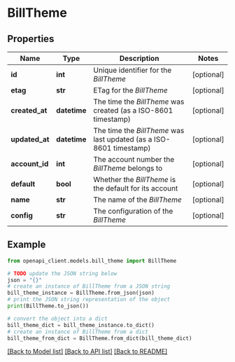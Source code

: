 # BillTheme


## Properties

Name | Type | Description | Notes
------------ | ------------- | ------------- | -------------
**id** | **int** | Unique identifier for the *BillTheme* | [optional] 
**etag** | **str** | ETag for the *BillTheme* | [optional] 
**created_at** | **datetime** | The time the *BillTheme* was created (as a ISO-8601 timestamp) | [optional] 
**updated_at** | **datetime** | The time the *BillTheme* was last updated (as a ISO-8601 timestamp) | [optional] 
**account_id** | **int** | The account number the *BillTheme* belongs to | [optional] 
**default** | **bool** | Whether the *BillTheme* is the default for its account | [optional] 
**name** | **str** | The name of the *BillTheme* | [optional] 
**config** | **str** | The configuration of the *BillTheme* | [optional] 

## Example

```python
from openapi_client.models.bill_theme import BillTheme

# TODO update the JSON string below
json = "{}"
# create an instance of BillTheme from a JSON string
bill_theme_instance = BillTheme.from_json(json)
# print the JSON string representation of the object
print(BillTheme.to_json())

# convert the object into a dict
bill_theme_dict = bill_theme_instance.to_dict()
# create an instance of BillTheme from a dict
bill_theme_from_dict = BillTheme.from_dict(bill_theme_dict)
```
[[Back to Model list]](../README.md#documentation-for-models) [[Back to API list]](../README.md#documentation-for-api-endpoints) [[Back to README]](../README.md)


